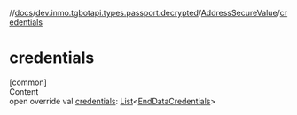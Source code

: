 //[docs](../../../index.md)/[dev.inmo.tgbotapi.types.passport.decrypted](../index.md)/[AddressSecureValue](index.md)/[credentials](credentials.md)



# credentials  
[common]  
Content  
open override val [credentials](credentials.md): [List](https://kotlinlang.org/api/latest/jvm/stdlib/kotlin.collections/-list/index.html)<[EndDataCredentials](../../dev.inmo.tgbotapi.types.passport.credentials/-end-data-credentials/index.md)>  



